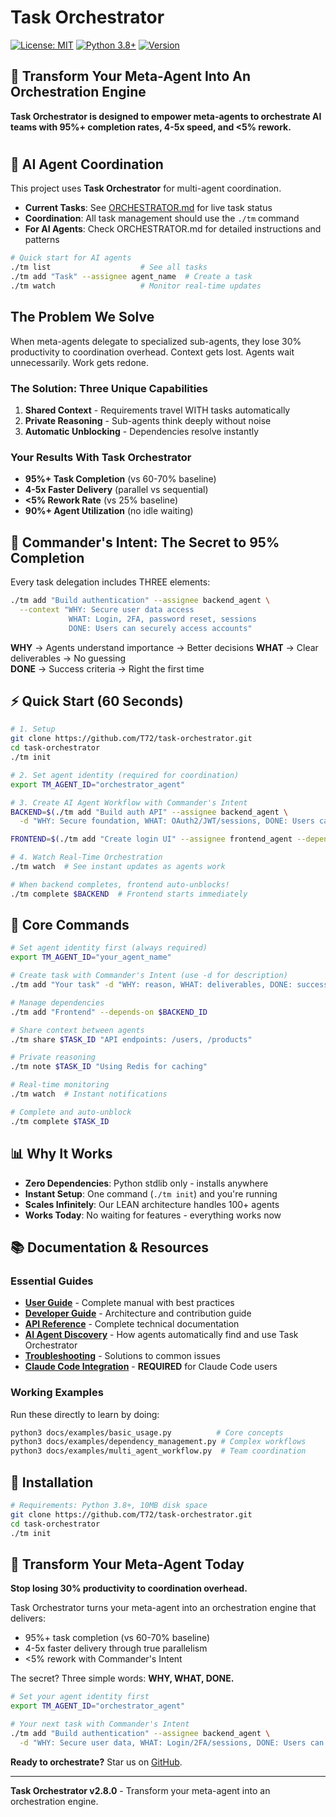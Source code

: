# Task Orchestrator

[![License: MIT](https://img.shields.io/badge/License-MIT-yellow.svg)](https://opensource.org/licenses/MIT)
[![Python 3.8+](https://img.shields.io/badge/python-3.8+-blue.svg)](https://www.python.org/downloads/)
[![Version](https://img.shields.io/badge/version-2.8.2-blue.svg)](https://github.com/T72/task-orchestrator/releases)

## 🎯 Transform Your Meta-Agent Into An Orchestration Engine

**Task Orchestrator is designed to empower meta-agents to orchestrate AI teams with 95%+ completion rates, 4-5x speed, and <5% rework.**

#
## 🤖 AI Agent Coordination

This project uses **Task Orchestrator** for multi-agent coordination.

- **Current Tasks**: See [ORCHESTRATOR.md](./ORCHESTRATOR.md) for live task status
- **Coordination**: All task management should use the `./tm` command
- **For AI Agents**: Check ORCHESTRATOR.md for detailed instructions and patterns

```bash
# Quick start for AI agents
./tm list                    # See all tasks
./tm add "Task" --assignee agent_name  # Create a task
./tm watch                   # Monitor real-time updates
```

## The Problem We Solve
When meta-agents delegate to specialized sub-agents, they lose 30% productivity to coordination overhead. Context gets lost. Agents wait unnecessarily. Work gets redone.

### The Solution: Three Unique Capabilities
1. **Shared Context** - Requirements travel WITH tasks automatically
2. **Private Reasoning** - Sub-agents think deeply without noise
3. **Automatic Unblocking** - Dependencies resolve instantly

### Your Results With Task Orchestrator
- **95%+ Task Completion** (vs 60-70% baseline)
- **4-5x Faster Delivery** (parallel vs sequential)
- **<5% Rework Rate** (vs 25% baseline)
- **90%+ Agent Utilization** (no idle waiting)

## 🚀 Commander's Intent: The Secret to 95% Completion

Every task delegation includes THREE elements:

```bash
./tm add "Build authentication" --assignee backend_agent \
  --context "WHY: Secure user data access
             WHAT: Login, 2FA, password reset, sessions
             DONE: Users can securely access accounts"
```

**WHY** → Agents understand importance → Better decisions
**WHAT** → Clear deliverables → No guessing  
**DONE** → Success criteria → Right the first time

## ⚡ Quick Start (60 Seconds)

```bash
# 1. Setup
git clone https://github.com/T72/task-orchestrator.git
cd task-orchestrator
./tm init

# 2. Set agent identity (required for coordination)
export TM_AGENT_ID="orchestrator_agent"

# 3. Create AI Agent Workflow with Commander's Intent
BACKEND=$(./tm add "Build auth API" --assignee backend_agent \
  -d "WHY: Secure foundation, WHAT: OAuth2/JWT/sessions, DONE: Users can login safely" | grep -o '[a-f0-9]\{8\}')

FRONTEND=$(./tm add "Create login UI" --assignee frontend_agent --depends-on $BACKEND | grep -o '[a-f0-9]\{8\}')

# 4. Watch Real-Time Orchestration
./tm watch  # See instant updates as agents work

# When backend completes, frontend auto-unblocks!
./tm complete $BACKEND  # Frontend starts immediately
```


## 🎯 Core Commands

```bash
# Set agent identity first (always required)
export TM_AGENT_ID="your_agent_name"

# Create task with Commander's Intent (use -d for description)
./tm add "Your task" -d "WHY: reason, WHAT: deliverables, DONE: success" --assignee agent_name

# Manage dependencies
./tm add "Frontend" --depends-on $BACKEND_ID

# Share context between agents
./tm share $TASK_ID "API endpoints: /users, /products"

# Private reasoning
./tm note $TASK_ID "Using Redis for caching"

# Real-time monitoring
./tm watch  # Instant notifications

# Complete and auto-unblock
./tm complete $TASK_ID
```


## 📊 Why It Works

- **Zero Dependencies**: Python stdlib only - installs anywhere
- **Instant Setup**: One command (`./tm init`) and you're running
- **Scales Infinitely**: Our LEAN architecture handles 100+ agents
- **Works Today**: No waiting for features - everything works now

## 📚 Documentation & Resources

### Essential Guides
- **[User Guide](docs/guides/user-guide.md)** - Complete manual with best practices
- **[Developer Guide](docs/guides/developer-guide.md)** - Architecture and contribution guide
- **[API Reference](docs/reference/api-reference.md)** - Complete technical documentation
- **[AI Agent Discovery](docs/guides/ai-agent-discovery-protocol.md)** - How agents automatically find and use Task Orchestrator
- **[Troubleshooting](docs/guides/troubleshooting.md)** - Solutions to common issues
- **[Claude Code Integration](deploy/CLAUDE_CODE_WHITELIST.md)** - **REQUIRED** for Claude Code users

### Working Examples
Run these directly to learn by doing:
```bash
python3 docs/examples/basic_usage.py          # Core concepts
python3 docs/examples/dependency_management.py # Complex workflows
python3 docs/examples/multi_agent_workflow.py  # Team coordination
```

## 🚀 Installation

```bash
# Requirements: Python 3.8+, 10MB disk space
git clone https://github.com/T72/task-orchestrator.git
cd task-orchestrator
./tm init
```

## 🎯 Transform Your Meta-Agent Today

**Stop losing 30% productivity to coordination overhead.**

Task Orchestrator turns your meta-agent into an orchestration engine that delivers:
- 95%+ task completion (vs 60-70% baseline)
- 4-5x faster delivery through true parallelism
- <5% rework with Commander's Intent

The secret? Three simple words: **WHY, WHAT, DONE.**

```bash
# Set your agent identity first
export TM_AGENT_ID="orchestrator_agent"

# Your next task with Commander's Intent
./tm add "Build authentication" --assignee backend_agent \
  -d "WHY: Secure user data, WHAT: Login/2FA/sessions, DONE: Users can login safely"
```

**Ready to orchestrate?** Star us on [GitHub](https://github.com/T72/task-orchestrator).

---

**Task Orchestrator v2.8.0** - Transform your meta-agent into an orchestration engine.
